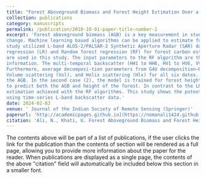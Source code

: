 ```yaml
---
title: "Forest Aboveground Biomass and Forest Height Estimation Over a Sub-tropical Forest Using Machine Learning Algorithm and Synthetic Aperture Radar Data"
collection: publications
category: manuscripts
permalink: /publication/2010-10-01-paper-title-number-2
excerpt: 'Forest aboveground biomass (AGB) is a key measurement in studying terrestrial carbon storage, carbon cycle, and climate
change. Machine learning based algorithms can be applied to estimate forest AGB using remote sensing-based data. Our
study utilized L-band ALOS-2/PALSAR-2 Synthetic Aperture Radar (SAR) data in combination with multi-parameter linear
regression (LR) and Random forest regression (RF) for forest carbon estimation. Six L-band fully polarimetric acquisitions
are used in this study. The input parameters to the RF algorithm are the backscatter, decomposition powers and species
information. The multi-temporal backscatter (HH1 to HH6, HV1 to HV6, VV1 to VV6) and the temporal average are used.
Furthermore, average decomposi-tion parameters from G4U decomposition—Double bounce (Dbl), Odd bounce (Odd),
Volume scattering (Vol), and Helix scattering (Hlx) for all six dates. In the first case (1), the model is trained to estimate only
the AGB. In the second case (2), the model is trained for forest height estimation. In the third case (3), the model is trained
to predict both the AGB and height of the forest. In contrast to the LR method, there is a significant improvement in AGB
estimation achieved with the RF algorithms. This study shows the potential of combined retrieval of AGB and forest height
using time-series L-band backscatter data.'
date: 2024-02-03
venue: ' Journal of the Indian Society of Remote Sensing (Springer)'
paperurl: 'http://academicpages.github.io](https://nomanali1424.github.io/About//files/PaperSpringer_1.pdf'
citation: 'Ali, N., Khati, U. Forest Aboveground Biomass and Forest Height Estimation Over a Sub-tropical Forest Using Machine Learning Algorithm and Synthetic Aperture Radar Data. J Indian Soc Remote Sens 52, 771–786 (2024).'
---
```


The contents above will be part of a list of publications, if the user clicks the link for the publication than the contents of section will be rendered as a full page, allowing you to provide more information about the paper for the reader. When publications are displayed as a single page, the contents of the above "citation" field will automatically be included below this section in a smaller font.
